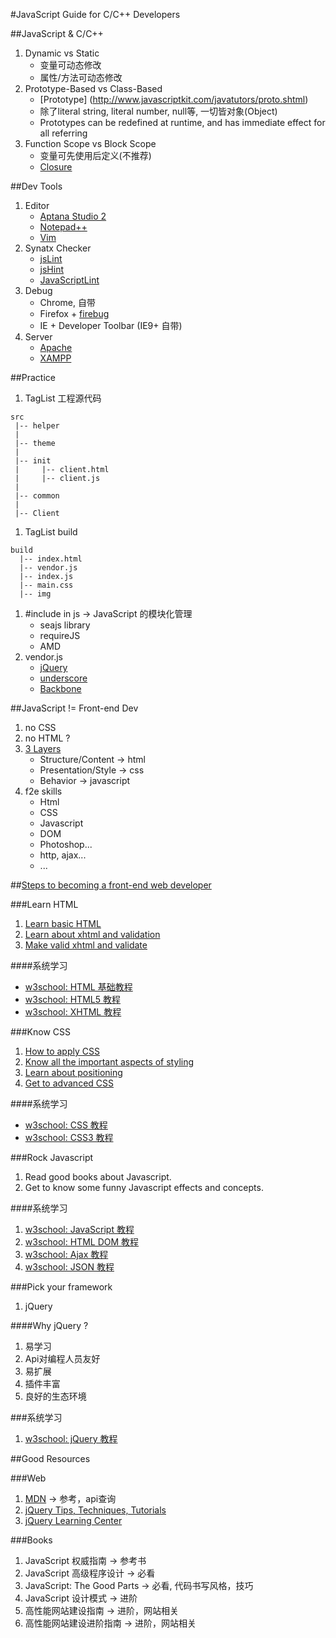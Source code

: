 
#JavaScript Guide for C/C++ Developers

##JavaScript & C/C++
1. Dynamic vs Static
    * 变量可动态修改
    * 属性/方法可动态修改
1. Prototype-Based vs Class-Based
    * [Prototype] (http://www.javascriptkit.com/javatutors/proto.shtml)
    * 除了literal string, literal number, null等, 一切皆对象(Object)
    * Prototypes can be redefined at runtime, and has immediate effect for all referring
1. Function Scope vs Block Scope
    * 变量可先使用后定义(不推荐)
    * [Closure](https://developer.mozilla.org/en-US/docs/JavaScript/Guide/Closures)

##Dev Tools
1. Editor
    * [Aptana Studio 2](http://www.aptana.com/products/studio2)
    * [Notepad++](http://notepad-plus-plus.org/)
    * [Vim](http://www.vim.org/)
1. Synatx Checker
    * [jsLint](http://www.jslint.com/)
    * [jsHint](http://www.jshint.com/)
    * [JavaScriptLint](http://www.javascriptlint.com/)
1. Debug
    * Chrome, 自带
    * Firefox + [firebug](http://getfirebug.com/)
    * IE + Developer Toolbar (IE9+ 自带)
1. Server
    * [Apache](http://httpd.apache.org/)
    * [XAMPP](http://www.apachefriends.org/en/xampp.html)

##Practice
1. TagList 工程源代码
```
src
 |-- helper
 |
 |-- theme
 |
 |-- init
 |     |-- client.html
 |     |-- client.js
 |
 |-- common
 |
 |-- Client
```

1. TagList build
```
build
  |-- index.html
  |-- vendor.js
  |-- index.js
  |-- main.css
  |-- img
```
1. #include in js -> JavaScript 的模块化管理
    * seajs library
    * requireJS
    * AMD
1. vendor.js
    * [jQuery](http://jquery.com/)
    * [underscore](http://underscorejs.org/)
    * [Backbone](http://backbonejs.org/)

##JavaScript != Front-end Dev
1. no CSS
1. no HTML ?
1. [3 Layers](http://webdesign.about.com/od/intermediatetutorials/a/aa010707.htm)
    * Structure/Content  -> html
    * Presentation/Style -> css
    * Behavior           -> javascript
1. f2e skills
    * Html
    * CSS
    * Javascript
    * DOM
    * Photoshop...
    * http, ajax...
    * ...

##[Steps to becoming a front-end web developer](http://fuelyourcoding.com/steps-to-becoming-a-front-end-web-developer/)

###Learn HTML
1. [Learn basic HTML](http://www.w3schools.com/html/html_intro.asp)
1. [Learn about xhtml and validation](http://www.w3schools.com/Xhtml/)
1. [Make valid xhtml and validate](http://validator.w3.org/)

####系统学习
* [w3school: HTML 基础教程](http://www.w3school.com.cn/html/index.asp)
* [w3school: HTML5 教程](http://www.w3school.com.cn/html5/index.asp)
* [w3school: XHTML 教程](http://www.w3school.com.cn/xhtml/index.asp)

###Know CSS
1. [How to apply CSS](http://www.w3.org/Style/Examples/011/firstcss)
1. [Know all the important aspects of styling](http://www.w3schools.com/css/css_background.asp)
1. [Learn about positioning](http://css-tricks.com/absolute-relative-fixed-positioining-how-do-they-differ/)
1. [Get to advanced CSS](http://www.w3schools.com/css/css_dimension.asp)

####系统学习
* [w3school: CSS 教程](http://www.w3school.com.cn/css/index.asp)
* [w3school: CSS3 教程](http://www.w3school.com.cn/css3/index.asp)

###Rock Javascript
1. Read good books about Javascript.
1. Get to know some funny Javascript effects and concepts.

####系统学习
1. [w3school: JavaScript 教程](http://www.w3school.com.cn/js/index.asp)
1. [w3school: HTML DOM 教程](http://www.w3school.com.cn/htmldom/index.asp)
1. [w3school: Ajax 教程](http://www.w3school.com.cn/ajax/index.asp)
1. [w3school: JSON 教程](http://www.w3school.com.cn/json/index.asp)


###Pick your framework
1. jQuery

####Why jQuery ?
1. 易学习
1. Api对编程人员友好
1. 易扩展
1. 插件丰富
1. 良好的生态环境

###系统学习
1. [w3school: jQuery 教程](http://www.w3school.com.cn/jquery/index.asp)


##Good Resources

###Web
1. [MDN](https://developer.mozilla.org/en-US/) -> 参考，api查询
1. [jQuery Tips, Techniques, Tutorials](http://www.learningjquery.com/)
1. [jQuery Learning Center](http://learn.jquery.com/)

###Books
1. JavaScript 权威指南        -> 参考书
1. JavaScript 高级程序设计    -> 必看
1. JavaScript: The Good Parts -> 必看, 代码书写风格，技巧
1. JavaScript 设计模式        -> 进阶
1. 高性能网站建设指南         -> 进阶，网站相关
1. 高性能网站建设进阶指南     -> 进阶，网站相关
